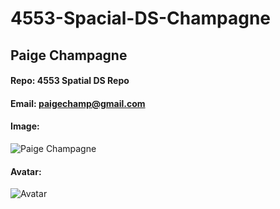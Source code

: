 # 4553-Spacial-DS-Champagne

## Paige Champagne
#### Repo: 4553 Spatial DS Repo
#### Email: paigechamp@gmail.com
#### Image:
![Paige Champagne](https://scontent-dfw5-1.cdninstagram.com/v/t51.2885-19/s320x320/258373446_260263366145999_2149927735341543872_n.jpg?cb=9ad74b5e-c1c39920&_nc_ht=scontent-dfw5-1.cdninstagram.com&_nc_cat=111&_nc_ohc=TTlCgNrl86UAX_L3Ang&tn=HinSc8LHg1RGZLlf&edm=ABfd0MgBAAAA&ccb=7-4&oh=00_AT9j6r8xX1OLTa68MNLdSS1lYb9mJkQVFmrPGLYJHJmvog&oe=61E5DEDE&_nc_sid=7bff83)
#### Avatar:
![Avatar](https://scontent-dfw5-1.cdninstagram.com/v/t51.2885-19/s320x320/258373446_260263366145999_2149927735341543872_n.jpg?cb=9ad74b5e-c1c39920&_nc_ht=scontent-dfw5-1.cdninstagram.com&_nc_cat=111&_nc_ohc=TTlCgNrl86UAX_L3Ang&tn=HinSc8LHg1RGZLlf&edm=ABfd0MgBAAAA&ccb=7-4&oh=00_AT9j6r8xX1OLTa68MNLdSS1lYb9mJkQVFmrPGLYJHJmvog&oe=61E5DEDE&_nc_sid=7bff83)